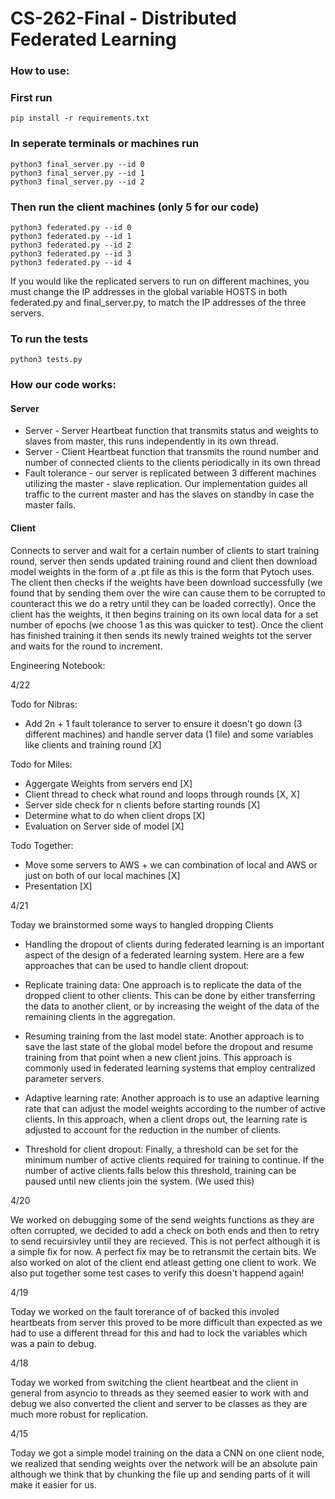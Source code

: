 # CS-262-Final - Distributed Federated Learning


### How to use:

### First run
```
pip install -r requirements.txt
```

### In seperate terminals or machines run
```
python3 final_server.py --id 0 
python3 final_server.py --id 1   
python3 final_server.py --id 2   
```

### Then run the client machines (only 5 for our code)

```
python3 federated.py --id 0
python3 federated.py --id 1
python3 federated.py --id 2
python3 federated.py --id 3
python3 federated.py --id 4
```



If you would like the replicated servers to run on different machines, you must change the IP addresses in the global variable HOSTS in both federated.py and final_server.py, to match the IP addresses of the three servers.



### To run the tests 

```
python3 tests.py
```



### How our code works: 
#### Server 
- Server - Server Heartbeat function that transmits status and weights to slaves from master, this runs independently in its own thread. 
- Server - Client Heartbeat function that transmits the round number and number of connected clients to the clients periodically  in its own thread
- Fault tolerance - our server is replicated between 3 different machines utilizing the master - slave replication. Our implementation guides all traffic to the current master and has the slaves on standby in case the master fails.
#### Client  

Connects to server and wait for a certain number of clients to start training round, server then sends updated training round and client then download model weights in the form of a .pt file as this is the form that Pytoch uses. The client then checks if the weights have been download successfully (we found that by sending them over the wire can cause them to be corrupted to counteract this we do a retry until they can be loaded correctly). Once the client has the weights, it then begins training on its own local data for a set number of epochs (we choose 1 as this was quicker to test). Once the client has finished training it then sends its newly trained weights tot the server and waits for the round to increment.







Engineering Notebook:

4/22


Todo for Nibras:
- Add 2n + 1 fault tolerance to server to ensure it doesn't go down (3 different machines) and handle server data (1 file) and some variables like clients and training round [X]


Todo for Miles: 
- Aggergate Weights from servers end [X]
- Client thread to check what round and loops through rounds [X, X] 
- Server side check for n clients before starting rounds [X]
- Determine what to do when client drops [X]
- Evaluation on Server side of model [X]


Todo Together:
- Move some servers to AWS + we can combination of local and AWS or just on both of our local machines [X]
- Presentation [X]

4/21

Today we brainstormed some ways to hangled dropping Clients

- Handling the dropout of clients during federated learning is an important aspect of the design of a federated learning system. Here are a few approaches that can be used to handle client dropout:

- Replicate training data: One approach is to replicate the data of the dropped client to other clients. This can be done by either transferring the data to another client, or by increasing the weight of the data of the remaining clients in the aggregation.

- Resuming training from the last model state: Another approach is to save the last state of the global model before the dropout and resume training from that point when a new client joins. This approach is commonly used in federated learning systems that employ centralized parameter servers.

- Adaptive learning rate: Another approach is to use an adaptive learning rate that can adjust the model weights according to the number of active clients. In this approach, when a client drops out, the learning rate is adjusted to account for the reduction in the number of clients.

- Threshold for client dropout: Finally, a threshold can be set for the minimum number of active clients required for training to continue. If the number of active clients falls below this threshold, training can be paused until new clients join the system.
(We used this)


4/20

We worked on debugging some of the send weights functions as they are often corrupted, we decided to add a check on both ends and then to retry to send recuirsivley until they are recieved. This is not perfect although it is a simple fix for now. A perfect fix may be to retransmit the certain bits. We also worked on alot of the client end atleast getting one client to work. We also put together some test cases to verify this doesn't happend again!



4/19

Today we worked on the fault torerance of of backed this involed heartbeats from server this proved to be more difficult than expected as we had to use a different thread for this and had to lock the variables which was a pain to debug. 



4/18

Today we worked from switching the client heartbeat and the client in general from asyncio to threads as they seemed easier to work with and debug we also converted the client and server to be classes as they are much more robust for replication. 


4/15

Today we got a simple model training on the data a CNN on one client node, we realized that sending weights over the network will be an absolute pain although we think that by chunking the file up and sending parts of it will make it easier for us.







